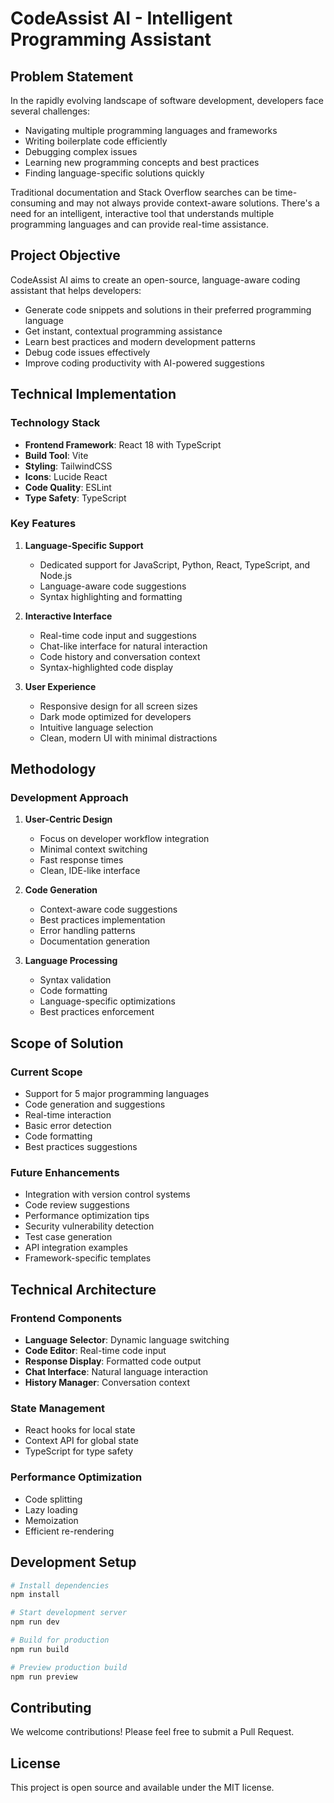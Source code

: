 # CodeAssist AI - Intelligent Programming Assistant

## Problem Statement
In the rapidly evolving landscape of software development, developers face several challenges:
- Navigating multiple programming languages and frameworks
- Writing boilerplate code efficiently
- Debugging complex issues
- Learning new programming concepts and best practices
- Finding language-specific solutions quickly

Traditional documentation and Stack Overflow searches can be time-consuming and may not always provide context-aware solutions. There's a need for an intelligent, interactive tool that understands multiple programming languages and can provide real-time assistance.

## Project Objective
CodeAssist AI aims to create an open-source, language-aware coding assistant that helps developers:
- Generate code snippets and solutions in their preferred programming language
- Get instant, contextual programming assistance
- Learn best practices and modern development patterns
- Debug code issues effectively
- Improve coding productivity with AI-powered suggestions

## Technical Implementation

### Technology Stack
- **Frontend Framework**: React 18 with TypeScript
- **Build Tool**: Vite
- **Styling**: TailwindCSS
- **Icons**: Lucide React
- **Code Quality**: ESLint
- **Type Safety**: TypeScript

### Key Features
1. **Language-Specific Support**
   - Dedicated support for JavaScript, Python, React, TypeScript, and Node.js
   - Language-aware code suggestions
   - Syntax highlighting and formatting

2. **Interactive Interface**
   - Real-time code input and suggestions
   - Chat-like interface for natural interaction
   - Code history and conversation context
   - Syntax-highlighted code display

3. **User Experience**
   - Responsive design for all screen sizes
   - Dark mode optimized for developers
   - Intuitive language selection
   - Clean, modern UI with minimal distractions

## Methodology

### Development Approach
1. **User-Centric Design**
   - Focus on developer workflow integration
   - Minimal context switching
   - Fast response times
   - Clean, IDE-like interface

2. **Code Generation**
   - Context-aware code suggestions
   - Best practices implementation
   - Error handling patterns
   - Documentation generation

3. **Language Processing**
   - Syntax validation
   - Code formatting
   - Language-specific optimizations
   - Best practices enforcement

## Scope of Solution

### Current Scope
- Support for 5 major programming languages
- Code generation and suggestions
- Real-time interaction
- Basic error detection
- Code formatting
- Best practices suggestions

### Future Enhancements
- Integration with version control systems
- Code review suggestions
- Performance optimization tips
- Security vulnerability detection
- Test case generation
- API integration examples
- Framework-specific templates

## Technical Architecture

### Frontend Components
- **Language Selector**: Dynamic language switching
- **Code Editor**: Real-time code input
- **Response Display**: Formatted code output
- **Chat Interface**: Natural language interaction
- **History Manager**: Conversation context

### State Management
- React hooks for local state
- Context API for global state
- TypeScript for type safety

### Performance Optimization
- Code splitting
- Lazy loading
- Memoization
- Efficient re-rendering

## Development Setup
```bash
# Install dependencies
npm install

# Start development server
npm run dev

# Build for production
npm run build

# Preview production build
npm run preview
```

## Contributing
We welcome contributions! Please feel free to submit a Pull Request.

## License
This project is open source and available under the MIT license.